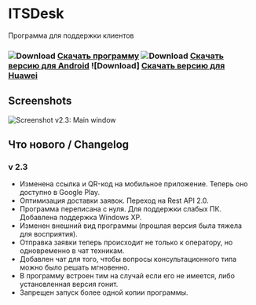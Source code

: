 # ITSDesk
Программа для поддержки клиентов


### ![Download](https://it-sys.kz/engine/download.png) [Скачать программу](http://it-sys.kz/engine/downloads/itsdesk2.0.exe)   ![Download](https://it-sys.kz/engine/gp.png) [Скачать версию для Android](https://play.google.com/store/apps/details?id=com.hd.itsys)   ![Download] [Скачать версию для Huawei](https://appgallery.cloud.huawei.com/ag/n/app/C102806709?locate=ru_RU&source=appshare&subsource=C102806709)

## Screenshots

![Screenshot v2.3: Main window](https://it-sys.kz/engine/1.png)


## Что нового / Changelog
### v 2.3
* Изменена ссылка и QR-код на мобильное приложение. Теперь оно доступно в Google Play.
* Оптимизация доставки заявок. Переход на Rest API 2.0.
* Программа переписана с нуля. Для поддержки слабых ПК. Добавлена поддержка Windows XP.
* Изменен внешний вид программы (прошлая версия была тяжела для восприятия).
* Отправка заявки теперь происходит не только к оператору, но одновременно в чат техникам.
* Добавлен чат для того, чтобы вопросы консультационного типа можно было решать мгновенно.
* В программу встроен тим на случай если его не имеется, либо установленная версия гонит.
* Запрещен запуск более одной копии программы.
